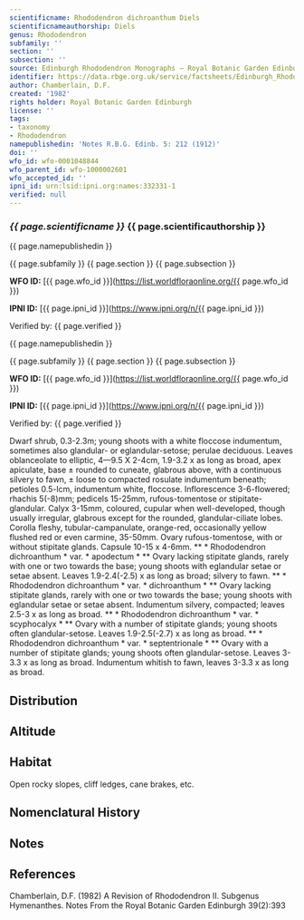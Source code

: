 ```yaml
---
scientificname: Rhododendron dichroanthum Diels
scientificnameauthorship: Diels
genus: Rhododendron
subfamily: ''
section: ''
subsection: ''
source: Edinburgh Rhododendron Monographs – Royal Botanic Garden Edinburgh
identifier: https://data.rbge.org.uk/service/factsheets/Edinburgh_Rhododendron_Monographs.xhtml
author: Chamberlain, D.F.
created: '1982'
rights holder: Royal Botanic Garden Edinburgh
license: ''
tags:
- taxonomy
- Rhododendron
namepublishedin: 'Notes R.B.G. Edinb. 5: 212 (1912)'
doi: ''
wfo_id: wfo-0001048844
wfo_parent_id: wfo-1000002601
wfo_accepted_id: ''
ipni_id: urn:lsid:ipni.org:names:332331-1
verified: null
---
```

### _{{ page.scientificname }}_ {{ page.scientificauthorship }}
 {{ page.namepublishedin }}

{{ page.subfamily }} {{ page.section }} {{ page.subsection }}

**WFO ID:** [{{ page.wfo_id }}](https://list.worldfloraonline.org/{{ page.wfo_id }})

**IPNI ID:** [{{ page.ipni_id }}](https://www.ipni.org/n/{{ page.ipni_id }})

Verified by: {{ page.verified }}

 {{ page.namepublishedin }}

{{ page.subfamily }} {{ page.section }} {{ page.subsection }}

**WFO ID:** [{{ page.wfo_id }}](https://list.worldfloraonline.org/{{ page.wfo_id }})

**IPNI ID:** [{{ page.ipni_id }}](https://www.ipni.org/n/{{ page.ipni_id }})

Verified by: {{ page.verified }}



Dwarf shrub, 0.3-2.3m; young shoots with a white floccose indumentum, sometimes also glandular- or eglandular-setose; perulae deciduous. Leaves oblanceolate to elliptic, 4—9.5 X 2-4cm, 1.9-3.2 x as long as broad, apex apiculate, base ± rounded to cuneate, glabrous above, with a continuous silvery to fawn, ± loose to compacted rosulate indumentum beneath; petioles 0.5-lcm, indumentum white, floccose. Inflorescence 3-6-flowered; rhachis 5(-8)mm; pedicels 15-25mm, rufous-tomentose or stipitate-glandular. Calyx 3-15mm, coloured, cupular when well-developed, though usually irregular, glabrous except for the rounded, glandular-ciliate lobes. Corolla fleshy, tubular-campanulate, orange-red, occasionally yellow flushed red or even carmine, 35-50mm. Ovary rufous-tomentose, with or without stipitate glands. Capsule 10-15 x 4-6mm. ** * Rhododendron dichroanthum * var. * apodectum * ** Ovary lacking stipitate glands, rarely with one or two towards the base; young shoots with eglandular setae or setae absent. Leaves 1.9-2.4(-2.5) x as long as broad; silvery to fawn. ** * Rhododendron dichroanthum * var. * dichroanthum * ** Ovary lacking stipitate glands, rarely with one or two towards the base; young shoots with eglandular setae or setae absent. Indumentum silvery, compacted; leaves 2.5-3 x as long as broad. ** * Rhododendron dichroanthum * var. * scyphocalyx * ** Ovary with a number of stipitate glands; young shoots often glandular-setose. Leaves 1.9-2.5(-2.7) x as long as broad. ** * Rhododendron dichroanthum * var. * septentrionale * ** Ovary with a number of stipitate glands; young shoots often glandular-setose. Leaves 3-3.3 x as long as broad. Indumentum whitish to fawn, leaves 3-3.3 x as long as broad.

## Distribution


## Altitude


## Habitat
Open rocky slopes, cliff ledges, cane brakes, etc.

## Nomenclatural History

                       
## Notes


## References

Chamberlain, D.F. (1982) A Revision of Rhododendron II. Subgenus Hymenanthes. Notes From the Royal Botanic Garden Edinburgh 39(2):393
